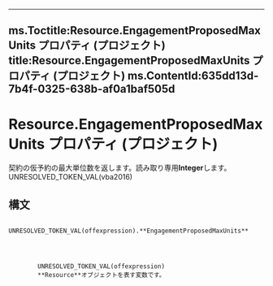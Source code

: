 

---
ms.Toctitle:Resource.EngagementProposedMaxUnits プロパティ (プロジェクト)
title:Resource.EngagementProposedMaxUnits プロパティ (プロジェクト)
ms.ContentId:635dd13d-7b4f-0325-638b-af0a1baf505d
---
# Resource.EngagementProposedMaxUnits プロパティ (プロジェクト)




契約の仮予約の最大単位数を返します。読み取り専用**Integer**します。UNRESOLVED_TOKEN_VAL(vba2016)

## 構文

            UNRESOLVED_TOKEN_VAL(offexpression).**EngagementProposedMaxUnits**




            UNRESOLVED_TOKEN_VAL(offexpression)
            **Resource**オブジェクトを表す変数です。




